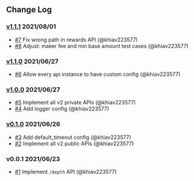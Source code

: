 ## Change Log

### [v1.1.1](https://github.com/khiav223577/max_exchange_api/compare/v1.1.0...v1.1.1) 2021/08/01
- [#7](https://github.com/khiav223577/max_exchange_api/pull/7) Fix wrong path in rewards API (@khiav223577)
- [#8](https://github.com/khiav223577/max_exchange_api/pull/8) Adjust: maker fee and min base amount test cases (@khiav223577)

### [v1.1.0](https://github.com/khiav223577/max_exchange_api/compare/v1.0.0...v1.1.0) 2021/06/27
- [#6](https://github.com/khiav223577/max_exchange_api/pull/6) Allow every api instance to have custom config (@khiav223577)

### [v1.0.0](https://github.com/khiav223577/max_exchange_api/compare/v0.1.0...v1.0.0) 2021/06/27
- [#5](https://github.com/khiav223577/max_exchange_api/pull/5) Implement all v2 private APIs (@khiav223577)
- [#4](https://github.com/khiav223577/max_exchange_api/pull/4) Add logger config  (@khiav223577)

### [v0.1.0](https://github.com/khiav223577/max_exchange_api/compare/v0.0.1...v0.1.0) 2021/06/26
- [#3](https://github.com/khiav223577/max_exchange_api/pull/3) Add default_timeout config (@khiav223577)
- [#2](https://github.com/khiav223577/max_exchange_api/pull/2) Implement all v2 public APIs (@khiav223577)

### v0.0.1 2021/06/23
- [#1](https://github.com/khiav223577/max_exchange_api/pull/1) Implement `/depth` API (@khiav223577)
